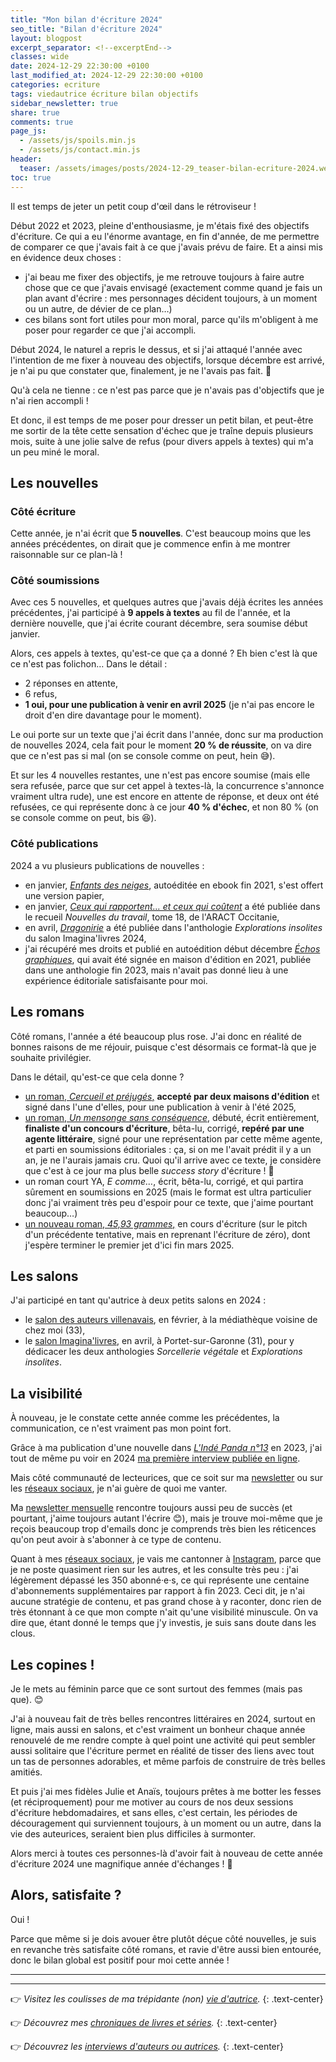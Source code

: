 ```yaml
---
title: "Mon bilan d'écriture 2024"
seo_title: "Bilan d'écriture 2024"
layout: blogpost
excerpt_separator: <!--excerptEnd-->
classes: wide
date: 2024-12-29 22:30:00 +0100
last_modified_at: 2024-12-29 22:30:00 +0100
categories: ecriture
tags: viedautrice écriture bilan objectifs
sidebar_newsletter: true
share: true
comments: true
page_js:
  - /assets/js/spoils.min.js
  - /assets/js/contact.min.js
header:
  teaser: /assets/images/posts/2024-12-29_teaser-bilan-ecriture-2024.webp
toc: true
---
```


Il est temps de jeter un petit coup d'œil dans le rétroviseur&nbsp;!
<!--excerptEnd-->

Début 2022 et 2023, pleine d'enthousiasme, je m'étais fixé des objectifs d'écriture. Ce qui a eu l'énorme avantage, en fin d'année, de me permettre de
comparer ce que j'avais fait à ce que j'avais prévu de faire. Et a ainsi mis en évidence deux choses&nbsp;:

- j'ai beau me fixer des objectifs, je me retrouve toujours à faire autre chose que ce que j'avais envisagé
(exactement comme quand je fais un plan avant d'écrire&nbsp;: mes personnages décident toujours, à un moment ou un autre, de dévier de ce plan&hellip;)
- ces bilans sont fort utiles pour mon moral, parce qu'ils m'obligent à me poser pour regarder ce que j'ai accompli.

Début 2024, le naturel a repris le dessus, et si j'ai attaqué l'année avec l'intention de me fixer à nouveau des objectifs, lorsque décembre est arrivé,
je n'ai pu que constater que, finalement, je ne l'avais pas fait. 🤡

Qu'à cela ne tienne&nbsp;: ce n'est pas parce que je n'avais pas d'objectifs que je n'ai rien accompli&nbsp;!

Et donc, il est temps de me poser pour dresser un petit bilan, et peut-être me sortir de la tête cette sensation d'échec que je traîne depuis plusieurs mois,
suite à une jolie salve de refus (pour divers appels à textes) qui m'a un peu miné le moral.


## Les nouvelles

### Côté écriture

Cette année, je n'ai écrit que **5 nouvelles**. C'est beaucoup moins que les années précédentes,
on dirait que je commence enfin à me montrer raisonnable sur ce plan-là&nbsp;!

### Côté soumissions

Avec ces 5 nouvelles, et quelques autres que j'avais déjà écrites les années précédentes, j'ai participé à **9 appels à textes** au fil de l'année, 
et la dernière nouvelle, que j'ai écrite courant décembre, sera soumise début janvier.

Alors, ces appels à textes, qu'est-ce que ça a donné&nbsp;? Eh bien c'est là que ce n'est pas folichon&hellip; Dans le détail&nbsp;:
- 2 réponses en attente,
- 6 refus,
- **1 oui, pour une publication à venir en avril 2025** (je n'ai pas encore le droit d'en dire davantage pour le moment).

Le oui porte sur un texte que j'ai écrit dans l'année, donc sur ma production de nouvelles 2024, cela fait pour le moment **20&nbsp;% de réussite**, on va dire que ce n'est pas si mal (on se console comme on peut, hein 😅).

Et sur les 4 nouvelles restantes, une n'est pas encore soumise (mais elle sera refusée, parce que sur cet appel à textes-là, la concurrence s'annonce vraiment ultra rude), une est encore en attente de réponse, et deux ont été refusées, ce qui représente donc à ce jour **40&nbsp;% d'échec**, et non 80&nbsp;% (on se console comme on peut, bis 😆).

### Côté publications

2024 a vu plusieurs publications de nouvelles&nbsp;:

- en janvier, [*Enfants des neiges*](/publications/enfants-des-neiges/), autoéditée en ebook fin 2021, s'est offert une version papier,
- en janvier, [*Ceux qui rapportent&hellip; et ceux qui coûtent*](/publications/ceux-qui-rapportent-et-ceux-qui-coutent/) a été publiée dans le recueil *Nouvelles du travail*, tome&nbsp;18, de l'ARACT Occitanie,
- en avril, [*Dragonirie*](/publications/dragonirie/) a été publiée dans l'anthologie *Explorations insolites* du salon Imagina'livres 2024,
- j'ai récupéré mes droits et publié en autoédition début décembre [*Échos graphiques*](/publications/echos-graphiques/), qui avait été signée en maison d'édition en 2021, publiée dans une anthologie fin 2023, mais n'avait pas donné lieu à une expérience éditoriale satisfaisante pour moi.


## Les romans

Côté romans, l'année a été beaucoup plus rose. J'ai donc en réalité de bonnes raisons de me réjouir, puisque c'est désormais ce format-là que je souhaite privilégier.

Dans le détail, qu'est-ce que cela donne&nbsp;?

- [un roman, *Cercueil et préjugés*,](/publications/cercueil-et-prejuges/) **accepté par deux maisons d'édition** et signé dans l'une d'elles, pour une publication à venir à l'été 2025,
- [un roman, *Un mensonge sans conséquence*,](/publications/projets-en-cours/#un-mensonge-sans-conséquence) débuté, écrit entièrement, **finaliste d'un concours d'écriture**, bêta-lu, corrigé, **repéré par une agente littéraire**, signé pour une représentation par cette même agente, et parti en soumissions éditoriales&nbsp;: ça, si on me l'avait prédit il y a un an, je ne l'aurais jamais cru. Quoi qu'il arrive avec ce texte, je considère que c'est à ce jour ma plus belle *success story* d'écriture&nbsp;! 🥰
- un roman court YA, *E comme&hellip;*, écrit, bêta-lu, corrigé, et qui partira sûrement en soumissions en 2025 (mais le format est ultra particulier donc j'ai vraiment très peu d'espoir pour ce texte, que j'aime pourtant beaucoup&hellip;)
- [un nouveau roman, *45,93&nbsp;grammes*,](/publications/projets-en-cours/#4593grammes) en cours d'écriture (sur le pitch d'un précédente tentative, mais en reprenant l'écriture de zéro), dont j'espère terminer le premier jet d'ici fin mars 2025.


## Les salons

J'ai participé en tant qu'autrice à deux petits salons en 2024&nbsp;:
- le [salon des auteurs villenavais](/assets/images/events/salon-auteurs-villenavais-2024.jpg), en février, à la médiathèque voisine de chez moi (33),
- le [salon Imagina'livres](/assets/images/events/affiche-salon-imaginalivres-2024.jpg), en avril, à Portet-sur-Garonne (31), pour y dédicacer les deux anthologies *Sorcellerie végétale* et *Explorations insolites*.


## La visibilité

À nouveau, je le constate cette année comme les précédentes, la communication, ce n'est vraiment pas mon point fort.

Grâce à ma publication d'une nouvelle dans [*L'Indé Panda n°13*](/publications/sinistre-volonte/) en 2023, j'ai tout de même pu voir en 2024 <a href="https://lindepanda.wordpress.com/2024/01/12/interview-catherine-phan-van/" target="_blank">ma première interview publiée en ligne</a>.

Mais côté communauté de lecteurices, que ce soit sur ma [newsletter](/newsletter/) ou sur les [réseaux sociaux](/liens-utiles#mes-r%C3%A9seaux-sociaux), je n'ai guère de quoi me vanter.

Ma [newsletter mensuelle](/newsletter/) rencontre toujours aussi peu de succès (et pourtant, j'aime toujours autant l'écrire 😊), mais je trouve moi-même que je reçois beaucoup trop d'emails donc je comprends très bien les réticences qu'on peut avoir à s'abonner à ce type de contenu.

Quant à mes [réseaux sociaux](/liens-utiles#mes-r%C3%A9seaux-sociaux), je vais me cantonner à <a href="https://www.instagram.com/cathphanvan/" target="_blank">Instagram</a>, parce que je ne poste quasiment rien sur les autres, et les consulte très peu&nbsp;: j'ai légèrement dépassé les 350 abonné·e·s, ce qui représente une centaine d'abonnements supplémentaires par rapport à fin 2023. Ceci dit, je n'ai aucune stratégie de contenu, et pas grand chose à y raconter, donc rien de très étonnant à ce que mon compte n'ait qu'une visibilité minuscule. On va dire que, étant donné le temps que j'y investis, je suis sans doute dans les clous.


## Les copines&nbsp;!

Je le mets au féminin parce que ce sont surtout des femmes (mais pas que). 😊

J'ai à nouveau fait de très belles rencontres littéraires en 2024, surtout en ligne, mais aussi en salons, et c'est vraiment un bonheur chaque année
renouvelé de me rendre compte à quel point une activité qui peut sembler aussi solitaire que l'écriture permet en réalité de tisser des liens avec tout
un tas de personnes adorables, et même parfois de construire de très belles amitiés.

Et puis j'ai mes fidèles Julie et Anaïs, toujours prêtes à me botter les fesses (et réciproquement) pour me motiver  au cours de nos deux sessions d'écriture
hebdomadaires, et sans elles, c'est certain, les périodes de découragement qui surviennent toujours, à un moment ou un autre, dans la vie des auteurices,
seraient bien plus difficiles à surmonter.

Alors merci à toutes ces personnes-là d'avoir fait à nouveau de cette année d'écriture 2024 une magnifique année d'échanges&nbsp;! 🥰


## Alors, satisfaite&nbsp;?

Oui&nbsp;!

Parce que même si je dois avouer être plutôt déçue côté nouvelles, je suis en revanche très satisfaite côté romans, et ravie d'être aussi bien entourée, donc le bilan global est positif pour moi cette année&nbsp;!


---
---
👉 *Visitez les coulisses de ma trépidante (non) [vie d'autrice](/blog/tags#viedautrice).*
{: .text-center}

👉 *Découvrez mes [chroniques de livres et séries](/blog/tags#chronique).*
{: .text-center}

👉 *Découvrez les [interviews d'auteurs ou autrices](/blog/tags#interview).*
{: .text-center}